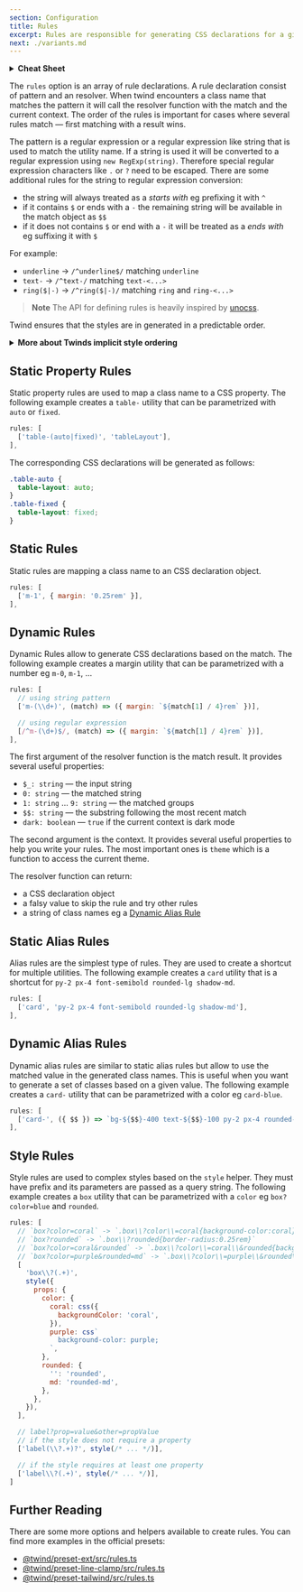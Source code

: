 ```yaml
---
section: Configuration
title: Rules
excerpt: Rules are responsible for generating CSS declarations for a given class name.
next: ./variants.md
---
```


<details>
<summary><strong>Cheat Sheet</strong></summary>

```js
defineConfig({
  rules: [
    // Static CSS declaration rule
    ['hidden', { display: 'none' }],

    // Dynamic CSS declaration rule
    ['m-(\\d+)', (match) => ({ margin: `${match[1] / 4}rem` })],

    // Static CSS property rule
    // .table-auto { table-layout: auto }
    // .table-fixed { table-layout: fixed }
    ['table-(auto|fixed)', 'tableLayout'],

    // Static alias rule
    // shortcut to multiple utilities
    ['card', 'py-2 px-4 font-semibold rounded-lg shadow-md'],

    // Dynamic alias rule
    ['card-', ({ $$ }) => `bg-${$$}-400 text-${$$}-100 py-2 px-4 rounded-lg`],

    // Single utility alias — need to use `~(...)` as it would be otherwise recognized as a CSS property
    ['red', '~(text-red-100)'],

    // Static alias rule using apply
    ['btn-green', '@(bg-green-500 hover:bg-green-700 text-white)'],

    // Dynamic alias rule using apply
    ['btn-', ({ $$ }) => `@(bg-${$$}-400 text-${$$}-100 py-2 px-4 rounded-lg)`],

    // Static rule with css helper
    [
      'target-new-tab',
      css`
        target-name: new;
        target-new: tab;
      `,
    ],

    // Dynamic rule with css helper
    [
      'target-new-(tab|window)',
      ({ 1: $1 }) => css`
        target-name: new;
        target-new: ${$1};
      `,
    ],

    // Style rule
    // `box?color=coral` -> `.box\\?color\\=coral{background-color:coral}`
    // `box?rounded` -> `.box\\?rounded{border-radius:0.25rem}`
    // `box?color=coral&rounded` -> `.box\\?color\\=coral\\&rounded{background-color:coral;border-radius:0.25rem}`
    // `box?color=purple&rounded=md` -> `.box\\?color\\=purple\\&rounded\\=md{background-color:purple;border-radius:0.375rem}`
    [
      'box\\?(.+)',
      style({
        props: {
          color: {
            coral: css({
              backgroundColor: 'coral',
            }),
            purple: css`
              background-color: purple;
            `,
          },
          rounded: {
            '': 'rounded',
            md: 'rounded-md',
          },
        },
      }),
    ],
  ],
})
```

</details>

The `rules` option is an array of rule declarations. A rule declaration consist of pattern and an resolver. When twind encounters a class name that matches the pattern it will call the resolver function with the match and the current context. The order of the rules is important for cases where several rules match — first matching with a result wins.

The pattern is a regular expression or a regular expression like string that is used to match the utility name. If a string is used it will be converted to a regular expression using `new RegExp(string)`. Therefore special regular expression characters like `.` or `?` need to be escaped. There are some additional rules for the string to regular expression conversion:

- the string will always treated as a _starts with_ eg prefixing it with `^`
- if it contains `$` or ends with a `-` the remaining string will be available in the match object as `$$`
- if it does not contains `$` or end with a `-` it will be treated as a _ends with_ eg suffixing it with `$`

For example:

- `underline` -> `/^underline$/` matching `underline`
- `text-` -> `/^text-/` matching `text-<...>`
- `ring($|-)` -> `/^ring($|-)/` matching `ring` and `ring-<...>`

> **Note**
> The API for defining rules is heavily inspired by [unocss](https://github.com/unocss/unocss).

Twind ensures that the styles are in generated in a predictable order.

<details>
<summary><strong>More about Twinds implicit style ordering</strong></summary>

_Please note that the order in the generated CSS is in reverse because the last declaration wins._

- dark - Flag for dark mode rules.
- layer - similar to [the `@layer` CSS at-rule](https://developer.mozilla.org/en-US/docs/Web/CSS/@layer)
  - overrides: for utilities that should be applied last. used by `css` helper
  - utilities: for small, single-purpose classes - default layer for all rules
  - aliases: for shortcut and apply rules. used by `shortcut` and `apply` helpers
  - components: is for class-based styles that you want to be able to override with utilities. used by `style` helper
  - base: for things like reset rules or default styles applied to plain HTML elements. used by `injectGlobal` helper
  - defaults: for css properties defaults
- screens: a responsive variation of a rule - Flag for screen variants. They may not always have a `min-width` to be detected by _Responsive_ below.
- responsive: Based on extracted `min-width` value
- at-rules - Based on the count of special chars (`-:,`) within the at-rule.
- Pseudo and group variants - Ensures predictable order of pseudo classes.
- number of declarations - Allows single declaration styles to overwrite styles from multi declaration styles.
- greatest precedence of properties - Ensure shorthand properties are inserted before longhand properties; eg longhand override shorthand
- name comparison

</details>

## Static Property Rules

Static property rules are used to map a class name to a CSS property. The following example creates a `table-` utility that can be parametrized with `auto` or `fixed`.

```js
rules: [
  ['table-(auto|fixed)', 'tableLayout'],
],
```

The corresponding CSS declarations will be generated as follows:

```css
.table-auto {
  table-layout: auto;
}
.table-fixed {
  table-layout: fixed;
}
```

## Static Rules

Static rules are mapping a class name to an CSS declaration object.

```js
rules: [
  ['m-1', { margin: '0.25rem' }],
],
```

## Dynamic Rules

Dynamic Rules allow to generate CSS declarations based on the match. The following example creates a margin utility that can be parametrized with a number eg `m-0`, `m-1`, ...

```js
rules: [
  // using string pattern
  ['m-(\\d+)', (match) => ({ margin: `${match[1] / 4}rem` })],

  // using regular expression
  [/^m-(\d+)$/, (match) => ({ margin: `${match[1] / 4}rem` })],
],
```

The first argument of the resolver function is the match result. It provides several useful properties:

- `$_: string` — the input string
- `0: string` — the matched string
- `1: string` … `9: string` — the matched groups
- `$$: string` — the substring following the most recent match
- `dark: boolean` — `true` if the current context is dark mode

The second argument is the context. It provides several useful properties to help you write your rules. The most important ones is `theme` which is a function to access the current theme.

The resolver function can return:

- a CSS declaration object
- a falsy value to skip the rule and try other rules
- a string of class names eg a [Dynamic Alias Rule](#dynamic-alias-rules)

## Static Alias Rules

Alias rules are the simplest type of rules. They are used to create a shortcut for multiple utilities. The following example creates a `card` utility that is a shortcut for `py-2 px-4 font-semibold rounded-lg shadow-md`.

```js
rules: [
  ['card', 'py-2 px-4 font-semibold rounded-lg shadow-md'],
],
```

## Dynamic Alias Rules

Dynamic alias rules are similar to static alias rules but allow to use the matched value in the generated class names. This is useful when you want to generate a set of classes based on a given value. The following example creates a `card-` utility that can be parametrized with a color eg `card-blue`.

```js
rules: [
  ['card-', ({ $$ }) => `bg-${$$}-400 text-${$$}-100 py-2 px-4 rounded-lg`],
],
```

## Style Rules

Style rules are used to complex styles based on the `style` helper. They must have prefix and its parameters are passed as a query string. The following example creates a `box` utility that can be parametrized with a `color` eg `box?color=blue` and `rounded`.

```js
rules: [
  // `box?color=coral` -> `.box\\?color\\=coral{background-color:coral}`
  // `box?rounded` -> `.box\\?rounded{border-radius:0.25rem}`
  // `box?color=coral&rounded` -> `.box\\?color\\=coral\\&rounded{background-color:coral;border-radius:0.25rem}`
  // `box?color=purple&rounded=md` -> `.box\\?color\\=purple\\&rounded\\=md{background-color:purple;border-radius:0.375rem}`
  [
    'box\\?(.+)',
    style({
      props: {
        color: {
          coral: css({
            backgroundColor: 'coral',
          }),
          purple: css`
            background-color: purple;
          `,
        },
        rounded: {
          '': 'rounded',
          md: 'rounded-md',
        },
      },
    }),
  ],

  // label?prop=value&other=propValue
  // if the style does not require a property
  ['label(\\?.+)?', style(/* ... */)],

  // if the style requires at least one property
  ['label\\?(.+)', style(/* ... */)],
]
```

## Further Reading

There are some more options and helpers available to create rules. You can find more examples in the official presets:

- [@twind/preset-ext/src/rules.ts](https://github.com/tw-in-js/twind/blob/main/packages/preset-ext/src/rules.ts)
- [@twind/preset-line-clamp/src/rules.ts](https://github.com/tw-in-js/twind/blob/main/packages/preset-line-clamp/src/rules.ts)
- [@twind/preset-tailwind/src/rules.ts](https://github.com/tw-in-js/twind/blob/main/packages/preset-tailwind/src/rules.ts)
